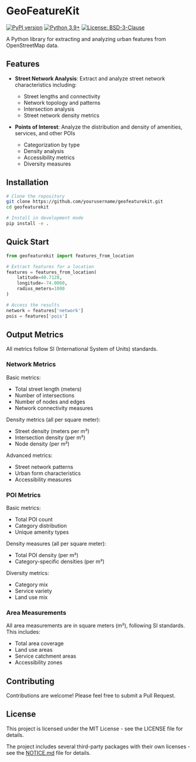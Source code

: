 # GeoFeatureKit

[![PyPI version](https://badge.fury.io/py/geofeaturekit.svg)](https://badge.fury.io/py/geofeaturekit)
[![Python 3.9+](https://img.shields.io/badge/python-3.9+-blue.svg)](https://www.python.org/downloads/release/python-390/)
[![License: BSD-3-Clause](https://img.shields.io/badge/License-BSD_3--Clause-blue.svg)](https://opensource.org/licenses/BSD-3-Clause)

A Python library for extracting and analyzing urban features from OpenStreetMap data.

## Features

- **Street Network Analysis**: Extract and analyze street network characteristics including:
  - Street lengths and connectivity
  - Network topology and patterns
  - Intersection analysis
  - Street network density metrics

- **Points of Interest**: Analyze the distribution and density of amenities, services, and other POIs
  - Categorization by type
  - Density analysis
  - Accessibility metrics
  - Diversity measures

## Installation

```bash
# Clone the repository
git clone https://github.com/yourusername/geofeaturekit.git
cd geofeaturekit

# Install in development mode
pip install -e .
```

## Quick Start

```python
from geofeaturekit import features_from_location

# Extract features for a location
features = features_from_location(
    latitude=40.7128,
    longitude=-74.0060,
    radius_meters=1000
)

# Access the results
network = features['network']
pois = features['pois']
```

## Output Metrics

All metrics follow SI (International System of Units) standards.

### Network Metrics

Basic metrics:
- Total street length (meters)
- Number of intersections
- Number of nodes and edges
- Network connectivity measures

Density metrics (all per square meter):
- Street density (meters per m²)
- Intersection density (per m²)
- Node density (per m²)

Advanced metrics:
- Street network patterns
- Urban form characteristics
- Accessibility measures

### POI Metrics

Basic metrics:
- Total POI count
- Category distribution
- Unique amenity types

Density measures (all per square meter):
- Total POI density (per m²)
- Category-specific densities (per m²)

Diversity metrics:
- Category mix
- Service variety
- Land use mix

### Area Measurements

All area measurements are in square meters (m²), following SI standards. This includes:
- Total area coverage
- Land use areas
- Service catchment areas
- Accessibility zones

## Contributing

Contributions are welcome! Please feel free to submit a Pull Request.

## License

This project is licensed under the MIT License - see the LICENSE file for details.

The project includes several third-party packages with their own licenses - see the [NOTICE.md](NOTICE.md) file for details. 